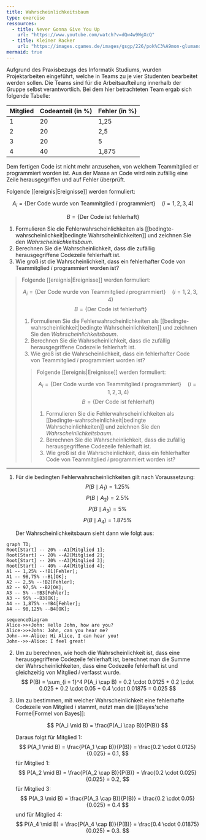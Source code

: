 ```yaml
---
title: Wahrscheinlichkeitsbaum
type: exercise
ressources:
  - title: Never Gonna Give You Up
    url: "https://www.youtube.com/watch?v=dQw4w9WgXcQ"
  - title: Kleiner Racker
    url: "https://images.cgames.de/images/gsgp/226/pok%C3%A9mon-glumanda_6083835.jpg"
mermaid: true
---
```


Aufgrund des Praxisbezugs des Informatik Studiums, wurden Projektarbeiten eingeführt, welche in Teams zu je vier Studenten bearbeitet werden sollen.
Die Teams sind für die Arbeitsaufteilung innerhalb der Gruppe selbst verantwortlich.
Bei dem hier betrachteten Team ergab sich folgende Tabelle:

| Mitglied | Codeanteil (in \%) | Fehler (in \%) |
| ---      | ---                |---             |
| 1        | 20                 | 1,25           |
| 2        | 20                 | 2,5            |
| 3        | 20                 | 5              |
| 4        | 40                 | 1,875          |

Dem fertigen Code ist nicht mehr anzusehen, von welchem Teammitglied er programmiert worden ist.
Aus der Masse an Code wird rein zufällig eine Zeile herausgegriffen und auf Fehler überprüft.

Folgende [[ereignis|Ereignisse]] werden formuliert:

$$
A_i = \{ \text{Der Code wurde von Teammitglied $i$ programmiert} \} \quad (i = 1,2,3,4) 
$$

$$
	B = \{ \text{Der Code ist fehlerhaft} \}
$$

1. Formulieren Sie die Fehlerwahrscheinlichkeiten als [[bedingte-wahrscheinlichkeit|bedingte Wahrscheinlichkeiten]] und zeichnen Sie den *Wahrscheinlichkeitsbaum*.
2. Berechnen Sie die Wahrscheinlichkeit, dass die zufällig herausgegriffene Codezeile fehlerhaft ist.
3. Wie groß ist die Wahrscheinlichkeit, dass ein fehlerhafter Code von Teammitglied $i$ programmiert worden ist?





<blockquote>
Folgende [[ereignis|Ereignisse]] werden formuliert:

$$
	A_i = \{ \text{Der Code wurde von Teammitglied $i$ programmiert} \} \quad (i = 1,2,3,4) 
$$
$$
B = \{ \text{Der Code ist fehlerhaft} \}
$$
 
1. Formulieren Sie die Fehlerwahrscheinlichkeiten als [[bedingte-wahrscheinlichkeit|bedingte Wahrscheinlichkeiten]] und zeichnen Sie den *Wahrscheinlichkeitsbaum*.
2. Berechnen Sie die Wahrscheinlichkeit, dass die zufällig herausgegriffene Codezeile fehlerhaft ist.
3. Wie groß ist die Wahrscheinlichkeit, dass ein fehlerhafter Code von Teammitglied $i$ programmiert worden ist?
<blockquote>
Folgende [[ereignis|Ereignisse]] werden formuliert:

$$
	A_i = \{ \text{Der Code wurde von Teammitglied $i$ programmiert} \} \quad (i = 1,2,3,4) 
$$
$$
B = \{ \text{Der Code ist fehlerhaft} \}
$$
 
1. Formulieren Sie die Fehlerwahrscheinlichkeiten als [[bedingte-wahrscheinlichkeit|bedingte Wahrscheinlichkeiten]] und zeichnen Sie den *Wahrscheinlichkeitsbaum*.
2. Berechnen Sie die Wahrscheinlichkeit, dass die zufällig herausgegriffene Codezeile fehlerhaft ist.
3. Wie groß ist die Wahrscheinlichkeit, dass ein fehlerhafter Code von Teammitglied $i$ programmiert worden ist?
</blockquote>
</blockquote>

 








---

1. Für die bedingten Fehlerwahrscheinlichkeiten gilt nach Voraussetzung:
	$$ P(B \mid A_1) = 1.25\% $$
	$$ P(B \mid A_2) = 2.5\% $$
	$$ P(B \mid A_3) = 5\% $$
	$$ P(B \mid A_4) = 1.875\% $$
	
	Der Wahrscheinlichkeitsbaum sieht dann wie folgt aus:

```mermaid
graph TD;
Root[Start] -- 20% --A1[Mitglied 1];
Root[Start] -- 20% --A2[Mitglied 2];
Root[Start] -- 20% --A3[Mitglied 3];
Root[Start] -- 40% --A4[Mitglied 4];
A1 -- 1,25% --!B1[Fehler];
A1 -- 98,75% --B1[OK];
A2 -- 2,5% --!B2[Fehler];
A2 -- 97,5% --B2[OK];
A3 -- 5% --!B3[Fehler];
A3 -- 95% --B3[OK];
A4 -- 1,875% --!B4[Fehler];
A4 -- 98,125% --B4[OK];
```

```mermaid
sequenceDiagram
Alice->>+John: Hello John, how are you?
Alice->>+John: John, can you hear me?
John-->>-Alice: Hi Alice, I can hear you!
John-->>-Alice: I feel great!
```

2. Um zu berechnen, wie hoch die Wahrscheinlichkeit ist, dass eine herausgegriffene Codezeile fehlerhaft ist, berechnet man die Summe der Wahrscheinlichkeiten, dass eine Codezeile fehlerhaft ist und gleichzeitig von Mitglied $i$ verfasst wurde.
   $$
   P(B) = \sum_{i = 1}^4 P(A_i \cap B) = 0.2 \cdot 0.0125 + 0.2 \cdot 0.025 + 0.2 \cdot 0.05 + 0.4 \cdot 0.01875 = 0.025
  $$

3. Um zu bestimmen, mit welcher Wahrscheinlichkeit eine fehlerhafte Codezeile von Mitglied $i$ stammt, nutzt man die [[Bayes'sche Formel|Formel von Bayes]]:

   $$
   P(A_i \mid B)  = \frac{P(A_i \cap B)}{P(B)}
  $$

	Daraus folgt für Mitglied 1:
	$$
		P(A_1 \mid B) = \frac{P(A_1 \cap B)}{P(B)} = \frac{0.2 \cdot 0.0125}{0.025}   = 0.1,
	$$
	für Mitglied 1:
	$$
		P(A_2 \mid B)  = \frac{P(A_2 \cap B)}{P(B)} = \frac{0.2 \cdot 0.025}{0.025} = 0.2,
	$$
	 für Mitglied 3:
	$$
		P(A_3 \mid B)  = \frac{P(A_3 \cap B)}{P(B)} = \frac{0.2 \cdot 0.05}{0.025} = 0.4
	$$
	und für Mitglied 4:
	$$
		P(A_4 \mid B)  = \frac{P(A_4 \cap B)}{P(B)} = \frac{0.4 \cdot 0.01875}{0.025}  = 0.3.
	$$
